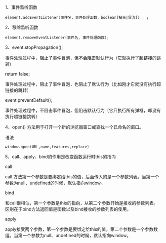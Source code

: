 

1、事件监听函数
 
    element.addEventListener(事件名，事件处理函数，boolean[捕获|冒泡])   ;                 

2、移除监听函数

    element.removeEventListener(事件名, 事件处理函数);
    
3、event.stopPropagation(); 

   事件处理过程中，阻止了事件冒泡，但不会阻击默认行为（它就执行了超链接的跳转）

   return false;

   事件处理过程中，阻止了事件冒泡，也阻止了默认行为（比如刚才它就没有执行超链接的跳转）

 
   event.preventDefault(); 

   事件处理过程中，不阻击事件冒泡，但阻击默认行为（它只执行所有弹框，却没有执行超链接跳转）


4、open() 方法用于打开一个新的浏览器窗口或查找一个已命名的窗口。
 
   语法
   
    window.open(URL,name,features,replace)


5、call、apply、bind的作用是改变函数运行时this的指向


   call
  
  call 方法第一个参数是要绑定给this的值，后面传入的是一个参数列表。当第一个参数为null、undefined的时候，默认指向window。
   
   bind

  和call很相似，第一个参数是this的指向，从第二个参数开始是接收的参数列表。区别在于bind方法返回值是函数以及bind接收的参数列表的使用。
  
  apply
  
  apply接受两个参数，第一个参数是要绑定给this的值，第二个参数是一个参数数组。当第一个参数为null、undefined的时候，默认指向window。









